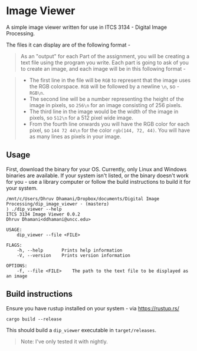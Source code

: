 # Image Viewer

A simple image viewer written for use in ITCS 3134 - Digital Image Processing.

The files it can display are of the following format -

> As an "output" for each Part of the assignment, you will be creating a text file using the program you write. Each part is going to ask of you to create an image, and each image will be in this following format -

> - The first line in the file will be `RGB` to represent that the image uses the RGB colorspace. `RGB` will be followed by a newline `\n`, so - `RGB\n`.
> - The second line will be a number representing the height of the image in pixels, so `256\n` for an image consisting of 256 pixels.
> - The third line in the image would be the width of the image in pixels, so `512\n` for a 512 pixel wide image.
> - From the fourth line onwards you will have the RGB color for each pixel, so `144 72 44\n` for the color `rgb(144, 72, 44)`. You will have as many lines as pixels in your image.

## Usage

First, download the binary for your OS. Currently, only Linux and Windows binaries are available. If your system isn't listed, or the binary doesn't work for you - use a library computer or follow the build instructions to build it for your system.

```$xslt
/mnt/c/Users/Dhruv Dhamani/Dropbox/documents/Digital Image Processing/dip_image_viewer · (master±)
⟩ ./dip_viewer --help
ITCS 3134 Image Viewer 0.0.2
Dhruv Dhamani<ddhamani@uncc.edu>

USAGE:
    dip_viewer --file <FILE>

FLAGS:
    -h, --help       Prints help information
    -V, --version    Prints version information

OPTIONS:
    -f, --file <FILE>    The path to the text file to be displayed as an image
```

## Build instructions

Ensure you have rustup installed on your system - via https://rustup.rs/

```$xslt
cargo build --release
```

This should build a `dip_viewer` executable in `target/releases`.

> Note: I've only tested it with nightly.